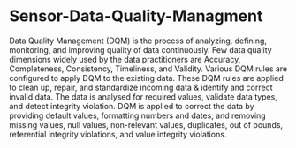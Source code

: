 # Sensor-Data-Quality-Managment
Data Quality Management (DQM) is the process of analyzing, defining, monitoring, and improving quality of data continuously. Few data quality dimensions widely used by the data practitioners are Accuracy, Completeness, Consistency, Timeliness, and Validity. Various DQM rules are configured to apply DQM to the existing data. These DQM rules are applied to clean up, repair, and standardize incoming data & identify and correct invalid data.
The data is analysed for required values, validate data types, and detect integrity violation. DQM is applied to correct the data by providing default values, formatting numbers and dates, and removing missing values, null values, non-relevant values, duplicates, out of bounds, referential integrity violations, and value integrity violations.
